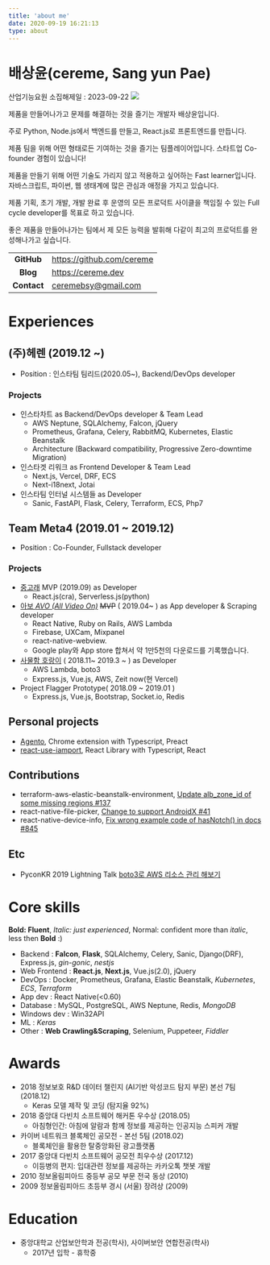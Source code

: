 ```yaml
---
title: 'about me'
date: 2020-09-19 16:21:13
type: about
---
```


# 배상윤(cereme, Sang yun Pae)

<div>
  산업기능요원 소집해제일 : 2023-09-22
  <img src="https://badgen.net/badge/%EC%97%AD%EC%A2%85/%ED%98%84%EC%97%AD/green/"/>
</div>

제품을 만들어나가고 문제를 해결하는 것을 즐기는 개발자 배상윤입니다.

주로 Python, Node.js에서 백엔드를 만들고, React.js로 프론트엔드를 만듭니다.

제품 팀을 위해 어떤 형태로든 기여하는 것을 즐기는 팀플레이어입니다. 스타트업 Co-founder 경험이 있습니다!

제품을 만들기 위해 어떤 기술도 가리지 않고 적용하고 싶어하는 Fast learner입니다.
자바스크립트, 파이썬, 웹 생태계에 많은 관심과 애정을 가지고 있습니다.

제품 기획, 초기 개발, 개발 완료 후 운영의 모든 프로덕트 사이클을 책임질 수 있는 Full cycle developer를 목표로 하고 있습니다.

좋은 제품을 만들어나가는 팀에서 제 모든 능력을 발휘해 다같이 최고의 프로덕트를 완성해나가고 싶습니다.

|             |                             |
| :---------: | --------------------------- |
| **GitHub**  | <https://github.com/cereme> |
|  **Blog**   | <https://cereme.dev>        |
| **Contact** | <ceremebsy@gmail.com>       |

# Experiences

## (주)헤렌 (2019.12 ~)

- Position : 인스타팀 팀리드(2020.05~), Backend/DevOps developer

### Projects

- 인스타차트 as Backend/DevOps developer & Team Lead
  - AWS Neptune, SQLAlchemy, Falcon, jQuery
  - Prometheus, Grafana, Celery, RabbitMQ, Kubernetes, Elastic Beanstalk
  - Architecture (Backward compatibility, Progressive Zero-downtime Migration)
- 인스타겟 리워크 as Frontend Developer & Team Lead
  - Next.js, Vercel, DRF, ECS
  - Next-i18next, Jotai
- 인스타팀 인터널 시스템들 as Developer
  - Sanic, FastAPI, Flask, Celery, Terraform, ECS, Php7

## Team Meta4 (2019.01 ~ 2019.12)

- Position : Co-Founder, Fullstack developer

### Projects

- [중고래](https://joongorae.com) MVP (2019.09) as Developer
  - React.js(cra), Serverless.js(python)
- [아보 _AVO (All Video On)_](https://play.google.com/store/apps/details?id=com.avoapp) ~~MVP~~ ( 2019.04~ ) as App developer & Scraping developer
  - React Native, Ruby on Rails, AWS Lambda
  - Firebase, UXCam, Mixpanel
  - react-native-webview.
  - Google play와 App store 합쳐서 약 1만5천의 다운로드를 기록했습니다.
- [사물함 호랑이](https://lockertiger.com) ( 2018.11~ 2019.3 ~ ) as Developer
  - AWS Lambda, boto3
  - Express.js, Vue.js, AWS, Zeit now(현 Vercel)
- Project Flagger Prototype( 2018.09 ~ 2019.01 )
  - Express.js, Vue.js, Bootstrap, Socket.io, Redis

## Personal projects

- [Agento](https://github.com/cereme/agento), Chrome extension with Typescript, Preact
- [react-use-iamport](https://github.com/cereme/react-use-iamport), React Library with Typescript, React

## Contributions

- terraform-aws-elastic-beanstalk-environment, [Update alb_zone_id of some missing regions #137](https://github.com/cloudposse/terraform-aws-elastic-beanstalk-environment/pull/137)
- react-native-file-picker, [Change to support AndroidX #41](https://github.com/luisfuertes/react-native-file-picker/pull/41/commits)
- react-native-device-info, [Fix wrong example code of hasNotch() in docs #845](https://github.com/react-native-device-info/react-native-device-info/pull/845)

## Etc

- PyconKR 2019 Lightning Talk [boto3로 AWS 리소스 관리 해보기](https://www.youtube.com/watch?v=JTNdZyyAPnc)

# Core skills

**Bold: Fluent**, _Italic: just experienced_, Normal: confident more than _italic_, less then **Bold** :)

- Backend : **Falcon**, **Flask**, SQLAlchemy, Celery, Sanic, Django(DRF), Express.js, _gin-gonic_, _nestjs_
- Web Frontend : **React.js**, **Next.js**, Vue.js(2.0), jQuery
- DevOps : Docker, Prometheus, Grafana, Elastic Beanstalk, _Kubernetes_, _ECS_, _Terraform_
- App dev : React Native(<0.60)
- Database : MySQL, PostgreSQL, AWS Neptune, Redis, _MongoDB_
- Windows dev : Win32API
- ML : _Keras_
- Other : **Web Crawling&Scraping**, Selenium, Puppeteer, _Fiddler_

# Awards

- 2018 정보보호 R&D 데이터 챌린지 (AI기반 악성코드 탐지 부문) 본선 7팀 (2018.12)
  - Keras 모델 제작 및 코딩 (탐지율 92%)
- 2018 중앙대 다빈치 소프트웨어 해커톤 우수상 (2018.05)
  - 아침형인간: 아침에 알람과 함께 정보를 제공하는 인공지능 스피커 개발
- 카이버 네트워크 블록체인 공모전 - 본선 5팀 (2018.02)
  - 블록체인을 활용한 탈중앙화된 광고플랫폼
- 2017 중앙대 다빈치 소프트웨어 공모전 최우수상 (2017.12)
  - 이등병의 편지: 입대관련 정보를 제공하는 카카오톡 챗봇 개발
- 2010 정보올림피아드 중등부 공모 부문 전국 동상 (2010)
- 2009 정보올림피아드 초등부 경시 (서울) 장려상 (2009)

# Education

- 중앙대학교 산업보안학과 전공(학사), 사이버보안 연합전공(학사)
  - 2017년 입학 - 휴학중
